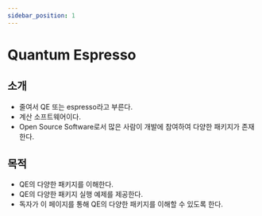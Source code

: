```yaml
---
sidebar_position: 1
---
```

# Quantum Espresso
## 소개
* 줄여서 QE 또는 espresso라고 부른다.
* <Glossary id="DFT"/> 계산 소프트웨어이다.
* Open Source Software로서 많은 사람이 개발에 참여하여 다양한 패키지가 존재한다.
## 목적
* QE의 다양한 패키지를 이해한다.
* QE의 다양한 패키지 실행 예제를 제공한다.
* 독자가 이 페이지를 통해 QE의 다양한 패키지를 이해할 수 있도록 한다.